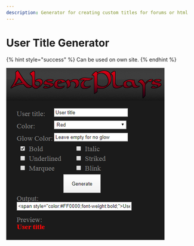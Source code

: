 ```yaml
---
description: Generator for creating custom titles for forums or html
---
```


# User Title Generator



{% hint style="success" %}
Can be used on own site.
{% endhint %}

![What the user title Generator looks like.](../.gitbook/assets/demousertitlegen.png)

